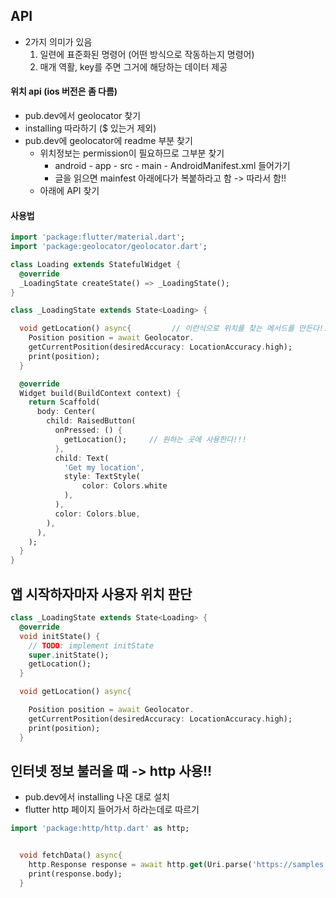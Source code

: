 ## API
* 2가지 의미가 있음
  1. 일련에 표준화된 명령어 (어떤 방식으로 작동하는지 명령어)
  2. 매개 역활, key를 주면 그거에 해당하는 데이터 제공
  
  
#### 위치 api (ios 버전은 좀 다름)
* pub.dev에서 geolocator 찾기
* installing 따라하기 ($ 있는거 제외)
* pub.dev에 geolocator에 readme 부분 찾기
  * 위치정보는 permission이 필요하므로 그부분 찾기
    * android - app - src - main - AndroidManifest.xml 들어가기
    * 글을 읽으면 mainfest 아래에다가 복붙하라고 함 -> 따라서 함!! 
  * 아래에 API 찾기


#### 사용법
```dart
import 'package:flutter/material.dart';
import 'package:geolocator/geolocator.dart';

class Loading extends StatefulWidget {
  @override
  _LoadingState createState() => _LoadingState();
}

class _LoadingState extends State<Loading> {

  void getLocation() async{         // 이런식으로 위치를 찾는 메서드를 만든다!!!
    Position position = await Geolocator.
    getCurrentPosition(desiredAccuracy: LocationAccuracy.high);
    print(position);
  }

  @override
  Widget build(BuildContext context) {
    return Scaffold(
      body: Center(
        child: RaisedButton(
          onPressed: () {
            getLocation();     // 원하는 곳에 사용한다!!!
          },
          child: Text(
            'Get my location',
            style: TextStyle(
                color: Colors.white
            ),
          ),
          color: Colors.blue,
        ),
      ),
    );
  }
}
```


## 앱 시작하자마자 사용자 위치 판단
```dart
class _LoadingState extends State<Loading> {
  @override
  void initState() {
    // TODO: implement initState
    super.initState();
    getLocation();
  }

  void getLocation() async{

    Position position = await Geolocator.
    getCurrentPosition(desiredAccuracy: LocationAccuracy.high);
    print(position);
  }
```


## 인터넷 정보 불러올 때 -> http 사용!!
* pub.dev에서 installing 나온 대로 설치
* flutter http 페이지 들어가서 하라는데로 따르기

```dart
import 'package:http/http.dart' as http;


  void fetchData() async{
    http.Response response = await http.get(Uri.parse('https://samples.openweathermap.org/data/2.5/weather?q=London&appid=b1b15e88fa797225412429c1c50c122a1'));
    print(response.body);
  }
```

